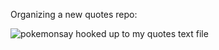 Organizing a new quotes repo: 

![pokemonsay hooked up to my quotes text file](https://grant-uploader.s3.amazonaws.com/2024-09-15-10-38-29-800.jpg)
